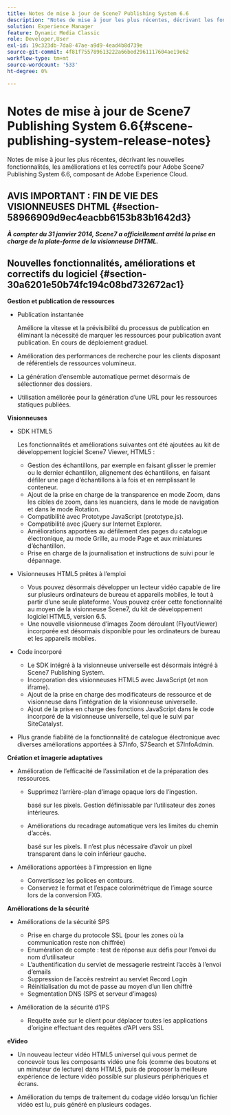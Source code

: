 ```yaml
---
title: Notes de mise à jour de Scene7 Publishing System 6.6
description: "Notes de mise à jour les plus récentes, décrivant les fonctionnalités, améliorations et correctifs les plus récents d’Adobe Scene7 Publishing System 6.6, composant de la solution Adobe Experience Manager dans Adobe Experience Cloud."
solution: Experience Manager
feature: Dynamic Media Classic
role: Developer,User
exl-id: 19c323db-7da8-47ae-a9d9-4ead4b8d739e
source-git-commit: 4f81f755789613222a66bed2961117604ae19e62
workflow-type: tm+mt
source-wordcount: '533'
ht-degree: 0%

---
```


# Notes de mise à jour de Scene7 Publishing System 6.6{#scene-publishing-system-release-notes}

Notes de mise à jour les plus récentes, décrivant les nouvelles fonctionnalités, les améliorations et les correctifs pour Adobe Scene7 Publishing System 6.6, composant de Adobe Experience Cloud.

## AVIS IMPORTANT : FIN DE VIE DES VISIONNEUSES DHTML {#section-58966909d9ec4eacbb6153b83b1642d3}

***À compter du 31 janvier 2014, Scene7 a officiellement arrêté la prise en charge de la plate-forme de la visionneuse DHTML.***

## Nouvelles fonctionnalités, améliorations et correctifs du logiciel {#section-30a6201e50b74fc194c08bd732672ac1}

**Gestion et publication de ressources**

* Publication instantanée

  Améliore la vitesse et la prévisibilité du processus de publication en éliminant la nécessité de marquer les ressources pour publication avant publication. En cours de déploiement graduel.

* Amélioration des performances de recherche pour les clients disposant de référentiels de ressources volumineux.
* La génération d’ensemble automatique permet désormais de sélectionner des dossiers.
* Utilisation améliorée pour la génération d’une URL pour les ressources statiques publiées.

**Visionneuses**

* SDK HTML5

  Les fonctionnalités et améliorations suivantes ont été ajoutées au kit de développement logiciel Scene7 Viewer, HTML5 :

   * Gestion des échantillons, par exemple en faisant glisser le premier ou le dernier échantillon, alignement des échantillons, en faisant défiler une page d’échantillons à la fois et en remplissant le conteneur.
   * Ajout de la prise en charge de la transparence en mode Zoom, dans les cibles de zoom, dans les nuanciers, dans le mode de navigation et dans le mode Rotation.
   * Compatibilité avec Prototype JavaScript (prototype.js).
   * Compatibilité avec jQuery sur Internet Explorer.
   * Améliorations apportées au défilement des pages du catalogue électronique, au mode Grille, au mode Page et aux miniatures d’échantillon.
   * Prise en charge de la journalisation et instructions de suivi pour le dépannage.

* Visionneuses HTML5 prêtes à l’emploi

   * Vous pouvez désormais développer un lecteur vidéo capable de lire sur plusieurs ordinateurs de bureau et appareils mobiles, le tout à partir d’une seule plateforme. Vous pouvez créer cette fonctionnalité au moyen de la visionneuse Scene7, du kit de développement logiciel HTML5, version 6.5.
   * Une nouvelle visionneuse d’images Zoom déroulant (FlyoutViewer) incorporée est désormais disponible pour les ordinateurs de bureau et les appareils mobiles.

* Code incorporé

   * Le SDK intégré à la visionneuse universelle est désormais intégré à Scene7 Publishing System.
   * Incorporation des visionneuses HTML5 avec JavaScript (et non iframe).
   * Ajout de la prise en charge des modificateurs de ressource et de visionneuse dans l’intégration de la visionneuse universelle.
   * Ajout de la prise en charge des fonctions JavaScript dans le code incorporé de la visionneuse universelle, tel que le suivi par SiteCatalyst.

* Plus grande fiabilité de la fonctionnalité de catalogue électronique avec diverses améliorations apportées à S7Info, S7Search et S7InfoAdmin.

**Création et imagerie adaptatives**

* Amélioration de l’efficacité de l’assimilation et de la préparation des ressources.

   * Supprimez l’arrière-plan d’image opaque lors de l’ingestion.

     basé sur les pixels. Gestion définissable par l’utilisateur des zones intérieures.
   * Améliorations du recadrage automatique vers les limites du chemin d’accès.

     basé sur les pixels. Il n’est plus nécessaire d’avoir un pixel transparent dans le coin inférieur gauche.

* Améliorations apportées à l’impression en ligne

   * Convertissez les polices en contours.
   * Conservez le format et l’espace colorimétrique de l’image source lors de la conversion FXG.

**Améliorations de la sécurité**

* Améliorations de la sécurité SPS

   * Prise en charge du protocole SSL (pour les zones où la communication reste non chiffrée)
   * Enumération de compte : test de réponse aux défis pour l’envoi du nom d’utilisateur
   * L’authentification du servlet de messagerie restreint l’accès à l’envoi d’emails
   * Suppression de l’accès restreint au servlet Record Login
   * Réinitialisation du mot de passe au moyen d’un lien chiffré
   * Segmentation DNS (SPS et serveur d’images)

* Amélioration de la sécurité d’IPS

   * Requête axée sur le client pour déplacer toutes les applications d’origine effectuant des requêtes d’API vers SSL

**eVideo**

* Un nouveau lecteur vidéo HTML5 universel qui vous permet de concevoir tous les composants vidéo une fois (comme des boutons et un minuteur de lecture) dans HTML5, puis de proposer la meilleure expérience de lecture vidéo possible sur plusieurs périphériques et écrans.

* Amélioration du temps de traitement du codage vidéo lorsqu’un fichier vidéo est lu, puis généré en plusieurs codages.

